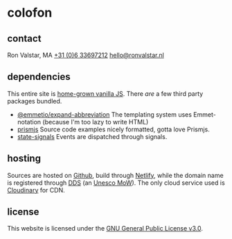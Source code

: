 <!--
  date: 2025-04-29
  modified: 2025-05-16
  slug: colofon
  type: page
-->

# colofon


## contact

Ron Valstar, MA
[+31 (0)6 33697212](tel:+31633697212)
[hello@ronvalstar.nl](mailto:hello@ronvalstar.nl)


## dependencies

This entire site is [home-grown vanilla JS](/refactoring-for-speed). There *are* a few third party packages bundled. 

 - [@emmetio/expand-abbreviation](https://www.npmjs.com/package/@emmetio/expand-abbreviation)
   The templating system uses Emmet-notation (because I'm too lazy to write HTML)
 - [prismjs](https://prismjs.com/)
   Source code examples nicely formatted, gotta love Prismjs.
 - [state-signals](https://sjeiti.github.io/state-signals/)
   Events are dispatched through signals.


## hosting

Sources are hosted on [Github](https://github.com/), build through [Netlify](https://www.netlify.com/), while the domain name is registered through [DDS](https://dds.nl/) (an [Unesco MoW](https://en.m.wikipedia.org/wiki/Memory_of_the_World_Programme)). The only cloud service used is [Cloudinary](https://cloudinary.com/) for CDN.


## license

This website is licensed under the [GNU General Public License v3.0](LICENSE.txt).

